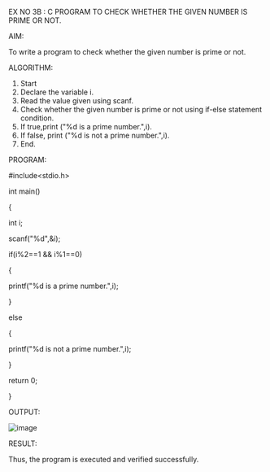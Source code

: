 EX NO 3B : C PROGRAM TO CHECK WHETHER THE GIVEN NUMBER IS PRIME OR NOT.

AIM:

To write a program to check whether the given number is prime or not.

ALGORITHM:

1. Start
2. Declare the variable i.
3. Read the value given using scanf.
4. Check whether the given number is prime or not using if-else statement condition.
5. If true,print ("%d is a prime number.",i).
6. If false, print ("%d is not a prime number.",i).
7. End.

PROGRAM:

#include<stdio.h>

int main()

{

int i;

scanf("%d",&i);

if(i%2==1 && i%1==0)

{

printf("%d is a prime number.",i);

}

else

{

printf("%d is not a prime number.",i);

}

return 0;

}

OUTPUT:

![image](https://github.com/user-attachments/assets/78f22a4c-450f-4bd6-995e-f4f6711b1a95)

RESULT:

Thus, the program is executed and verified successfully.
